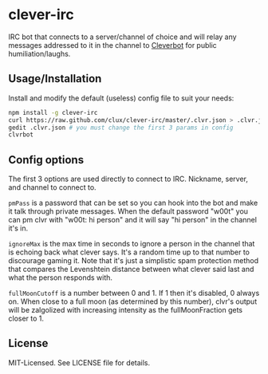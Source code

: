 # clever-irc 
IRC bot that connects to a server/channel of choice and will relay any messages addressed to it in the channel to [Cleverbot](http://http://www.cleverbot.com/) for public humiliation/laughs.

## Usage/Installation
Install and modify the default (useless) config file to suit your needs:

```bash
npm install -g clever-irc
curl https://raw.github.com/clux/clever-irc/master/.clvr.json > .clvr.json
gedit .clvr.json # you must change the first 3 params in config
clvrbot
```

## Config options
The first 3 options are used directly to connect to IRC. Nickname, server, and channel to connect to.

`pmPass` is a password that can be set so you can hook into the bot and make it talk through private messages. When the default password "w00t" you can pm clvr with "w00t: hi person" and it will say "hi person" in the channel it's in.

`ignoreMax` is the max time in seconds to ignore a person in the channel that is echoing back what clever says. It's a random time up to that number to discourage gaming it. Note that it's just a simplistic spam protection method that compares the Levenshtein distance between what clever said last and what the person responds with.

`fullMoonCutoff` is a number between 0 and 1. If 1 then it's disabled, 0 always on. When close to a full moon (as determined by this number), clvr's output will be zalgolized with increasing intensity as the fullMoonFraction gets closer to 1.

## License
MIT-Licensed. See LICENSE file for details.
